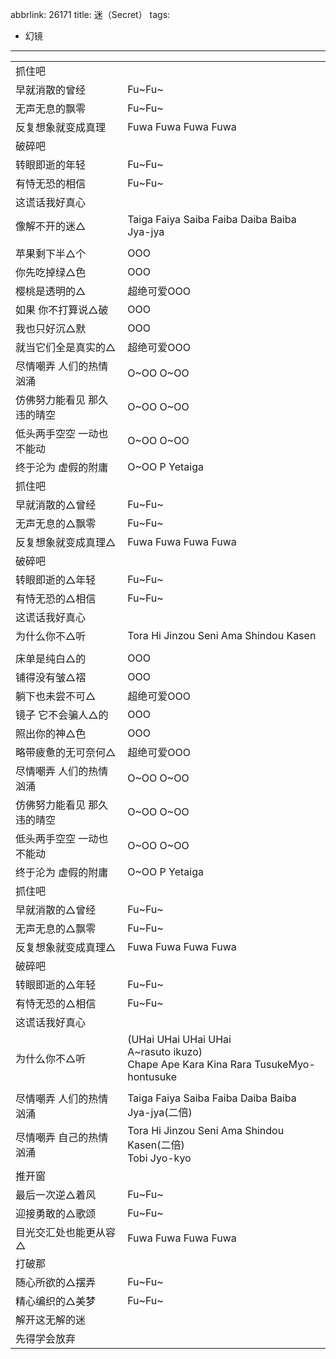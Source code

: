abbrlink: 26171
title: 迷（Secret）
tags:
  - 幻镜
---

|      |      |
|--|--|
|抓住吧|      |
|早就消散的曾经|Fu~Fu~|
|无声无息的飘零|Fu~Fu~|
|反复想象就变成真理|Fuwa Fuwa Fuwa Fuwa|
|破碎吧|      |
|转眼即逝的年轻|Fu~Fu~|
|有恃无恐的相信|Fu~Fu~|
|这谎话我好真心|      |
|像解不开的迷△|Taiga Faiya Saiba Faiba Daiba Baiba Jya-jya|
|      |      |
|苹果剩下半△个|OOO|
|你先吃掉绿△色|OOO|
|樱桃是透明的△|超绝可爱OOO|
|如果 你不打算说△破|OOO|
|我也只好沉△默|OOO|
|就当它们全是真实的△|超绝可爱OOO|
|尽情嘲弄 人们的热情汹涌|O~OO O~OO|
|仿佛努力能看见 那久违的晴空|O~OO O~OO|
|低头两手空空 一动也不能动|O~OO O~OO|
|终于沦为 虚假的附庸|O~OO P Yetaiga|
|抓住吧|      |
|早就消散的△曾经|Fu~Fu~|
|无声无息的△飘零|Fu~Fu~|
|反复想象就变成真理△|Fuwa Fuwa Fuwa Fuwa|
|破碎吧|      |
|转眼即逝的△年轻|Fu~Fu~|
|有恃无恐的△相信|Fu~Fu~|
|这谎话我好真心|      |
|为什么你不△听|Tora Hi Jinzou Seni Ama Shindou Kasen|
|      |      |
|床单是纯白△的|OOO|
|铺得没有皱△褶|OOO|
|躺下也未尝不可△|超绝可爱OOO|
|镜子 它不会骗人△的|OOO|
|照出你的神△色|OOO|
|略带疲惫的无可奈何△|超绝可爱OOO|
|尽情嘲弄 人们的热情汹涌|O~OO O~OO|
|仿佛努力能看见 那久违的晴空|O~OO O~OO|
|低头两手空空 一动也不能动|O~OO O~OO|
|终于沦为 虚假的附庸|O~OO P Yetaiga|
|抓住吧|      |
|早就消散的△曾经|Fu~Fu~|
|无声无息的△飘零|Fu~Fu~|
|反复想象就变成真理△|Fuwa Fuwa Fuwa Fuwa|
|破碎吧|      |
|转眼即逝的△年轻|Fu~Fu~|
|有恃无恐的△相信|Fu~Fu~|
|这谎话我好真心|      |
|为什么你不△听|(UHai UHai UHai UHai<br>A~rasuto ikuzo)<br>Chape Ape Kara Kina Rara TusukeMyo-hontusuke|
|      |      |
|尽情嘲弄 人们的热情汹涌|Taiga Faiya Saiba Faiba Daiba Baiba Jya-jya(二倍)|
|尽情嘲弄 自己的热情汹涌|Tora Hi Jinzou Seni Ama Shindou Kasen(二倍)<br>Tobi Jyo-kyo|
|推开窗|      |
|最后一次逆△着风|Fu~Fu~|
|迎接勇敢的△歌颂|Fu~Fu~|
|目光交汇处也能更从容△|Fuwa Fuwa Fuwa Fuwa|
|打破那|      |
|随心所欲的△摆弄|Fu~Fu~|
|精心编织的△美梦|Fu~Fu~|
|解开这无解的迷|      |
|先得学会放弃|      |